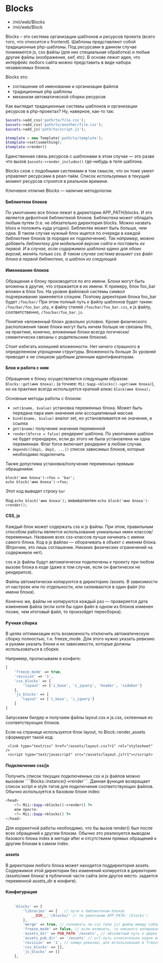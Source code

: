 # Blocks

* /mii/web/Blocks
* /mii/web/Block

Blocks – это система организации шаблонов и ресурсов проекта (всего того, что относится к frontend).
Шаблоны представляют собой традиционные php-шаблоны. Под ресурсами в данном случае понимаются js, css файлы (для них
специальная обработка) и любые другие файлы (изображения, swf, etc).
В основе лежит идея, что интерфейс любого сайта можно представить в виде набора независимых блоков.

Blocks это:

* соглашение об именовании и организации файлов
* традиционные php шаблоны
* механизм автоматической сборки ресурсов

Как выглядит традиционные системы шаблонов и организации ресурсов в php-проектах? Ну, наверное, как-то так:
```php
$assets->add_css('path/to/file.css');
$assets->add_css('path/to/another/file.css');
$assets->add_js('path/to/script.js');

$template = new Template('path/to/template');
$template->set(something);
$template->render()
```

Единственная связь ресурсов с шаблонами в этом случае — это разве что вызов ```$assets->render_includes()``` где-нибудь
в теле шаблона.

Blocks схож с подобными системами в том смысле, что он тоже умеет управляет ресурсами в реал-тайм. Список используемых в текущий
момент ресурсов строится в реальном времени.

Ключевое отличие Blocks — наличие методологии.

#### Библиотеки блоков

По умолчанию все блоки лежат в директории APP_PATH/blocks. И это является дефолтной библиотекой блоков.
Библиотека может обладать любым путем (т.е. не обязательно директория blocks. Можно назвать bloxs и положить куда угодно).
Библиотек может быть больше, чем одна. В таком случае нужный блок ищется по очереди в каждой библиотеке блоков (в порядке их подключения).
*Так например, можно добавить библиотеку для мобильной версии сайта и поставить ее первой. И в случае, если содержимое шаблона 
едино для обоих версий, менять только css. В таком случае система возьмет css файл блока в первой библиотеке, а шаблон из следующей.*


#### Именование блоков
Обращение к блоку производится по его имени. Блоки могут быть вложены в другие, что отражается в их имени.
К примеру, блок foo_bar вложен в блок foo. На уровне файловой системы символ подчеркивания заменяется слэшем.
Поэтому директория блока foo_bar будет `/foo/bar/`
При этом полный путь к файлу шаблонов будет таким: `/foo/bar/foo_bar.php`, к файлу стилей `/foo/bar/foo_bar.css`, к js файлу,
соответственно, `/foo/bar/foo_bar.js`.

Понятие «вложенный блок» довольно условно. Кроме физического расположения такие блоки могут быть ничем больше не связаны
(Но, на практике, конечно, вложенные блоки всегда логически/семантически связаны с родительским блоком).

Стоит избегать излишней вложенности. Нет ничего страшного в определенном упрощении структуры. Вложенность больше 3х уровней приводит к
не слишком удобным длинным идентификаторам.


#### Блок и работа с ним

Обращение к блоку осуществляется следующим образом: ```Blocks::get(имя блока);``` (а точнее: ```Mii:$app->blocks()->get(имя блока)```), 
но на практике всегда используется краткий алиас ```block(имя блока);```

Основные методы работы с блоком:

- ```set($name, $value)``` установка переменных блока. Может быть передана пара имя-значения или ассоциативный массив
- ```bind($name, $value)``` аналог set, но установливается не значение, а ссылка
- ```get($name)``` получение значения переменной
- ```render($force = false)``` рендеринг шаблона. По умолчанию шаблон не будет отрендерен, если до этого не была установлена ни одна переменная. Флаг force включает рендеринг в любом случае.
- ```depends([dep1, dep2, ...])``` список зависимых блоков, которые необходимо подключить

Также допустима установка/получение переменных прямым обращением:
```
block('имя блока')->foo = 'bar';
echo block('имя блока')->foo;
```
Этот код выведет строку ```bar```

Код ```echo block('имя блока');``` эквивалентен ```echo block('имя блока')->render();```

#### CSS, js

Каждый блок может содержать css и js файлы. При этом, правильным способом работы является использование уникальных имен классов/переменных.
Название всех css-классов лучше начинать с имени самого блока. Код в js файлах — оборачивать в объект с именем блока.
(Впрочем, это лишь соглашение. Никаких физических ограничений на содержимое нет).

css и js файлы будут автоматически подключены к проекту при любом вызове блока в коде (даже в том случае, если он фактически не рендерится).

Файлы автоматически копируются в директорию /assets. В зависимости от настроек или по отдельности, или склеиваются в один файл (по имени блока).

Конечно же, файлы не копируются каждый раз — проверяется дата изменения файла (если хотя бы один файл в одном из блоков изменен позже,
чем итоговый файл, то произойдет пересборка).

#### Ручная сборка

В целях оптимизации есть возможность отключить автоматическую сборку полностью, т.н. freeze_mode.
Для этого нужно указать ревизию и руками указать блоки и их зависимости, которые должны использоваться в сборке.


Например, прописываем в конфиге:
```php
[
    'freeze_mode' => true,
    'revision' => '1',
    'css_blocks' => [
        'layout' => ['i_base', 'i_jquery', 'header', 'sidebar']
    ],
    'js_blocks' => [
       'layout' => ['i_base', 'i_jquery']
    ]
]
```

Запускаем билдер и получаем файлы layout.css и js.css, склеенные из соответствующих блоков.

Если на странице используется блок layout, то Block::render_assets сформирует такой код:
```
 <link type="text/css" href="/assets/layout.css?r1" rel="stylesheet" />
 <script type="text/javascript" src="/assets/layout.js?r1"></script>
```

#### Подключение css/js

Получить список текущих подключенных css и js файлов можно вызовом ````Blocks::instance()->render```.
Данная функция возвращает список script и style тэгов для подключения соответствующих файлов.
Обычно используется в базовом блоке index:

````php
<head>
    <?= Mii::$app->blocks()->render() ?>
    или просто:
    <?= Mii::$app->blocks() ?>
</head>
````

Для корректной работы необходимо, что бы вызов render() был после всех обращений к другим блокам. Обычно это реализуется выводом базового блока
index в методе after и отсутствием прямых обращений к другим блокам в самом index.


#### assets
В директории любого блока может находится поддиректория assets. Содержимое этой директории без изменений 
копируется в директорию /assets/имя блока/ в публичной части сайта (или другое место. задается переменной assets_dir в конфиге).


#### Конфигурация

```php

    'blocks' => [
        'libraries' => [   // пути к библиотекам блоков
            __DIR__.'/blocks/' // по умолчанию APP_PATH.'/blocks';
        ],
        'merge' => true, // склеивать ли css (или js) файлы между собой или нет
        'freeze_mode' => false, // если включить, то никакого копирования, слияния файлов, проверки дат и т.п. происходить не будет  
        'assets_dir' => PUB_PATH.'/assets', // абсолютный путь к директории, куда копируются обработанные ресурсы
        'assets_pub_dir' => '/assets' // url-путь относительно корня или полный url (обычно, если выносим ресурсы на поддомен)
        'revision' => '1', // номер ревизии, для использования в freeze_mode
        'css_blocks' => [],
        'js_blocks' => []
    ],
```    






